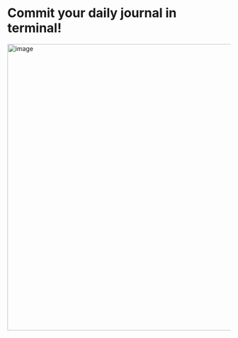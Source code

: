 # Commit your daily journal in terminal! 
<img width="647" alt="image" src="https://github.com/user-attachments/assets/5d0b593a-4ca8-4e83-b5c6-abbe47363f12" />
